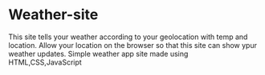 # Weather-site
This site tells your weather according to your geolocation with temp and location.
Allow your location on the browser so that this site can show ypur weather updates.
Simple weather app site made using HTML,CSS,JavaScript 
